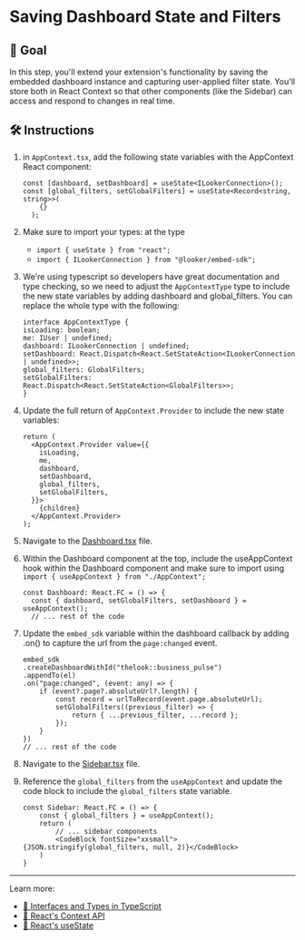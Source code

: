 # Saving Dashboard State and Filters

## 🎯 Goal

In this step, you'll extend your extension's functionality by saving the embedded dashboard instance and capturing user-applied filter state. You'll store both in React Context so that other components (like the Sidebar) can access and respond to changes in real time.

## 🛠️ Instructions

1. in `AppContext.tsx`, add the following state variables with the AppContext React component:
    ```tsx
    const [dashboard, setDashboard] = useState<ILookerConnection>();
    const [global_filters, setGlobalFilters] = useState<Record<string, string>>(
        {}
      );
    ```

2. Make sure to import your types: at the type 
    - `import { useState } from "react";`
    - `import { ILookerConnection } from "@looker/embed-sdk";`
3. We're using typescript so developers have great documentation and type checking, so we need to adjust the `AppContextType` type to include the new state variables by adding dashboard and global_filters. You can replace the whole type with the following:

    ```tsx
    interface AppContextType {
    isLoading: boolean;
    me: IUser | undefined;
    dashboard: ILookerConnection | undefined;
    setDashboard: React.Dispatch<React.SetStateAction<ILookerConnection | undefined>>;
    global_filters: GlobalFilters;
    setGlobalFilters: React.Dispatch<React.SetStateAction<GlobalFilters>>;
    }
    ```

1. Update the full return of `AppContext.Provider` to include the new state variables:
    ```tsx
    return (
      <AppContext.Provider value={{
        isLoading,
        me,
        dashboard,
        setDashboard,
        global_filters,
        setGlobalFilters,
      }}>
        {children}
      </AppContext.Provider>
    );
    ```
2. Navigate to the [Dashboard.tsx](../../src/Dashboard.tsx) file.
3. Within the Dashboard component at the top, include the useAppContext hook within the Dashboard component and make sure to import using `import { useAppContext } from "./AppContext";`
    ```tsx
    const Dashboard: React.FC = () => {
      const { dashboard, setGlobalFilters, setDashboard } = useAppContext();
      // ... rest of the code
    ```

4. Update the `embed_sdk` variable within the dashboard callback by adding .on() to capture the url from the `page:changed` event.
    ```tsx
    embed_sdk
    .createDashboardWithId("thelook::business_pulse")
    .appendTo(el)
    .on("page:changed", (event: any) => {
        if (event?.page?.absoluteUrl?.length) {
            const record = urlToRecord(event.page.absoluteUrl);
            setGlobalFilters((previous_filter) => {
                return { ...previous_filter, ...record };
            });
        }
    })
    // ... rest of the code
    ```

5. Navigate to the [Sidebar.tsx](../../src/Sidebar.tsx) file.
6.  Reference the `global_filters` from the `useAppContext` and update the code block to include the `global_filters` state variable.
    ```tsx
    const Sidebar: React.FC = () => {
        const { global_filters } = useAppContext();
        return (
            // ... sidebar components
            <CodeBlock fontSize="xxsmall">{JSON.stringify(global_filters, null, 2)}</CodeBlock>
        )
    }
    ```
---

Learn more:

- [📘 Interfaces and Types in TypeScript](./glossary.md#interfaces-and-types-in-typescript)
- [📘 React's Context API](./glossary.md#reacts-context-api)
- [📘 React's useState](./glossary.md#reacts-usestate)